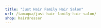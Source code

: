 ```yaml
---
title: "Just Hair Family Hair Salon"
url: /tamaqua/just-hair-family-hair-salon/
shop: hairdresser
---
```

